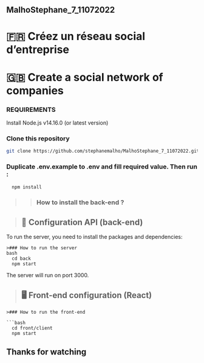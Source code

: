 ## MalhoStephane_7_11072022

# 🇫🇷 Créez un réseau social d’entreprise
# 🇬🇧 Create a social network of companies

### REQUIREMENTS

Install Node.js v14.16.0 (or latest version)

### Clone this repository

```bash
git clone https://github.com/stephanemalho/MalhoStephane_7_11072022.git
```
### Duplicate .env.example to .env and fill required value. Then run :

```bash
  npm install
```
>>### How to install the back-end ?

>## 📡 Configuration API (back-end)

>

To run the server, you need to install the packages and dependencies:
```
>### How to run the server
bash
  cd back
  npm start
```
The server will run on port 3000.


>## 🖥 Front-end configuration (React) 
```
>### How to run the front-end

```bash
  cd front/client
  npm start
```


## Thanks for watching
